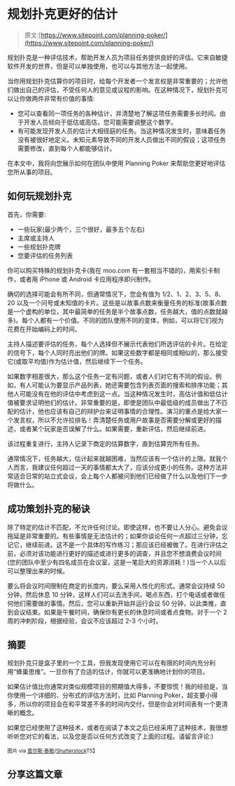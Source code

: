 # 规划扑克更好的估计

> 原文:[https://www.sitepoint.com/planning-poker/](https://www.sitepoint.com/planning-poker/)

规划扑克是一种评估技术，帮助开发人员为项目任务提供良好的评估。它来自敏捷软件开发的世界，但是可以单独使用，也可以与其他方法一起使用。

当你用规划扑克估算你的项目时，给每个开发者一个发言权是非常重要的；允许他们做出自己的评估，不受任何人的意见或议程的影响。在这种情况下，规划扑克可以让你做两件非常有价值的事情:

*   您可以查看同一项任务的各种估计，并清楚地了解这项任务需要多长时间。由于开发人员倾向于低估或高估，您可能需要调整这个数字。
*   有可能发现开发人员的估计大相径庭的任务。当这种情况发生时，意味着任务没有被很好地定义。未知元素导致不同的开发人员做出不同的假设；这项任务需要修改，直到每个人都能够估计。

在本文中，我将向您展示如何在团队中使用 Planning Poker 来帮助您更好地评估您所从事的项目。

## 如何玩规划扑克

首先，你需要:

*   一些玩家(最少两个，三个很好，最多五个左右)
*   主席或主持人
*   一些规划扑克牌
*   您要评估的任务列表

你可以购买特殊的规划扑克卡(我在 moo.com 有一套相当不错的)，用索引卡制作，或者用 iPhone 或 Android 卡应用程序即兴制作。

确切的选择可能会有所不同，但通常情况下，您会有值为 1/2、1、2、3、5、8、20 以及一个问号或未知值的卡片。这些是以故事点数来衡量任务的标准(故事点数是一个虚构的单位，其中最简单的任务是半个故事点数，任务越大，值的点数就越多)。每个人都有一个价值。不同的团队使用不同的变体，例如，可以将它们视为花费在开始编码上的时间。

主持人描述要评估的任务，每个人选择但不展示代表他们所选评估的卡片。在给定的信号下，每个人同时亮出他们的牌。如果这些数字都是相同或相似的，那么接受它(或取平均值)作为估计值，然后继续下一个任务。

如果数字相差很大，那么这个任务一定有问题，或者人们对它有不同的假设。例如，有人可能认为要显示产品列表，她还需要包含列表页面的搜索和排序功能；其他人可能没有在他的评估中考虑到这一点。当这种情况发生时，高估计值和低估计值被要求证明他们的估计。非常重要的是，即使是团队中最低级的成员做出了不匹配的估计，他也应该有自己的辩护台来证明事情的合理性。演习的重点是给大家一个发言权，所以不允许拉排名！弄清楚任务或用户故事是否需要分解或更好的描述，或者某个玩家是否误解了什么。如果需要，重新评估，然后继续前进。

该过程重复进行，主持人记录下商定的估算数字，直到估算完所有任务。

通常情况下，任务越大，估计起来就越困难，当然应该有一个估计的上限。就我个人而言，我建议任何超过一天的事情都太大了，应该分成更小的任务。这种方法非常适合日常的站立式会议，会上每个人都被问到他们已经做了什么以及他们下一步将做什么。

## 成功策划扑克的秘诀

除了特定的估计不匹配，不允许任何讨论。即使这样，也不要让人分心。避免会议拖延是非常重要的。有些事情是无法估计的；如果你谈论任何一点超过三分钟，忘记它，继续前进。这不是一个具体的写作练习；那应该已经被做了。在进行评估之前，必须对该功能进行更好的描述或进行更多的调查，并且您不想浪费会议时间(您的团队中至少有四名成员在会议室，这是一笔巨大的资源消耗！)当一个人以后可以整理出来的时候。

要么将会议时间限制在商定的长度内，要么采用人性化的形式。通常会议持续 50 分钟，然后休息 10 分钟，这样人们可以去洗手间，喝点东西，打个电话或者做任何他们需要做的事情。然后，您可以重新开始并运行会议 50 分钟，以此类推，直到会议结束。如果是午餐时间，确保你有更长的休息时间或者点食物。对于一个 2 周的冲刺阶段，根据经验，会议不应该超过 2-3 个小时。

## 摘要

规划扑克只是盒子里的一个工具，但我发现使用它可以在有限的时间内充分利用“蜂巢思维”。一旦你有了合适的估计，你就可以更准确地计划你的项目。

如果估计值比你通常对类似规模项目的预期值大得多，不要惊慌！我的经验是，当你使用一个详细的、分布式的评估方法时，比如 Planning Poker，超支要小得多，所以你的项目会在和平常差不多的时间内交付，但是你会对时间表有一个更清晰的概念。

如果您已经使用了这种技术，或者在阅读了本文之后已经采用了这种技术，我很想听听您对它的看法，以及您是否以任何方式改变了上面的过程。请留言评论:)

<small>图片 via [查尔斯·泰勒](http://www.shutterstock.com/gallery-6748p1.html)/[Shutterstock](http://www.shutterstock.com/)T5】</small>

## 分享这篇文章
